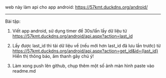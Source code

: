 web này làm api cho app android: https://57kmt.duckdns.org/android/

---

Bài tập:

1. Viết app android, sử dụng timer để 30s/lần lấy dữ liệu từ https://57kmt.duckdns.org/android/api.aspx?action=last_id

2. Lấy được last_id thì tải dữ liệu về (nếu mới hơn last_id đã lưu lần trước) từ https://57kmt.duckdns.org/android/api.aspx?action=get_id&id={last_id} Hiển thị thông báo, âm thanh gây chú ý!

3. Làm xong push lên github, chụp thêm một số ảnh màn hình paste vào readme.md
